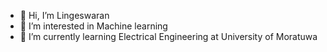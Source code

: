 - 👋 Hi, I’m Lingeswaran
- 👀 I’m interested in Machine learning 
- 🌱 I’m currently learning Electrical Engineering at University of Moratuwa
  

<!---
Lingeswaran2018/Lingeswaran2018 is a ✨ special ✨ repository because its `README.md` (this file) appears on your GitHub profile.
You can click the Preview link to take a look at your changes.
--->
